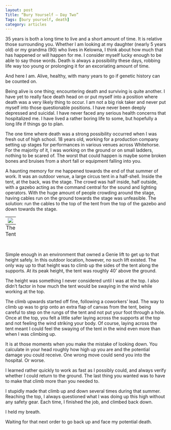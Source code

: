 ```yaml
---
layout: post
Title: “Bury Yourself — Day Two”
Tags: [bury yourself, death]
category: articles
---
```


35 years is both a long time to live and a short amount of time. It is relative those surrounding you. Whether I am looking at my daughter (nearly 5 years old) or my grandma (90) who lives in Kelowna, I think about how much that has happened or will happen for me. I consider myself lucky enough to be able to say those words. Death is always a possibility these days, robbing life way too young or prolonging it for an excoriating amount of time. 

And here I am. Alive, healthy, with many years to go if genetic history can be counted on. 

Being alive is one thing; encountering death and surviving is quite another. I have yet to really face death head on or put myself into a position where  death was a very likely thing to occur. I am not a big risk taker and never put myself into those questionable positions. I have never been deeply depressed and suicidal. I have never faced any serious health concerns that hospitalized me. I have lived a rather boring life to some, but hopefully a long life if things go to plan. 

The one time where death was a strong possibility occurred when I was fresh out of high school. 18 years old, working for a production company setting up stages for performances in various venues across Whitehorse. For the majority of it, I was working on the ground or on small ladders, nothing to be scared of. The worst that could happen is maybe some broken bones  and bruises from a short fall or equipment falling into you. 

A haunting memory for me happened towards the end of that summer of work. It was an outdoor venue, a large circus tent in a half-shell. Inside the tent, at the back, was the stage. The crowd was half inside, half outside, with a gazebo acting as the command central for the sound and lighting operators. With the huge amount of people crowding around the stage, having cables run on the ground towards the stage was unfeasible. The solution: run the cables to the top of the tent from the top of the gazebo and down towards the stage. 

<table class="image">
<caption align="bottom">The Tent</caption>
<tr><td><img src=“http://www.foursides.ca/images/tent.jpg”></td></tr>
</table>
<br>
Simple enough in an environment that owned a Genie lift to get up to that height safely. In this outdoor location, however, no such lift existed. The only way up to that height was to climb up the sides of the tent along the supports. At its peak height, the tent was roughly 40’ above the ground. 

The height was something I never considered until I was at the top. I also didn’t factor in how much the tent would be swaying in the wind while working at the top. 

The climb upwards started off fine, following a coworkers’ lead. The way to climb up was to grip onto an extra flap of canvas from the tent, being careful to step on the rungs of the tent and not put your foot through a hole. Once at the top, you felt a little safer laying across the supports at the top and not feeling the wind striking your body. Of course, laying across the tent meant I could feel the swaying of the tent in the wind even more than when I was climbing up. 

It is at those moments when you make the mistake of looking down. You calculate in your head roughly how high up you are and the potential damage you could receive. One wrong move could send you into the hospital. Or worse. 

I learned rather quickly to work as fast as I possibly could, and always verify whether I could return to the ground. The last thing you wanted was to have to make that climb more than you needed to. 

I stupidly made that climb up and down several times during that summer. Reaching the top, I always questioned what I was doing up this high without any safety gear. Each time, I finished the job, and climbed back down.

I held my breath. 

Waiting for that next order to go back up and face my potential death. 

